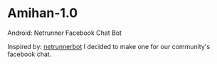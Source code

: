 # Amihan-1.0
Android: Netrunner Facebook Chat Bot

Inspired by: [netrunnerbot](https://github.com/b0wmz1337/redditbots/tree/master/netrunnerbot) I decided to make one for our community's facebook chat.


